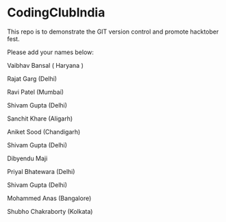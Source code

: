 # CodingClubIndia
This repo is to demonstrate the GIT version control and promote hacktober fest.


Please add your names below:

Vaibhav Bansal ( Haryana )

Rajat Garg (Delhi)


Ravi Patel (Mumbai)


Shivam Gupta (Delhi)


Sanchit Khare (Aligarh)


Aniket Sood (Chandigarh)


Shivam Gupta (Delhi)


Dibyendu Maji


Priyal Bhatewara (Delhi)


Shivam Gupta (Delhi)


Mohammed Anas (Bangalore)


Shubho Chakraborty (Kolkata)
